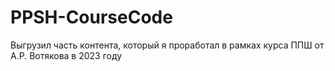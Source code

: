 # PPSH-CourseCode
Выгрузил часть контента, который я проработал в рамках курса ППШ от А.Р. Вотякова в 2023 году

